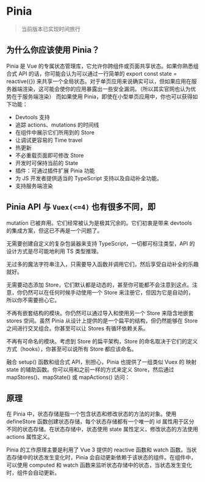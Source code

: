 # Pinia

> 当前版本已实现时间旅行

## 为什么你应该使用 Pinia？

Pinia 是 Vue 的专属状态管理库，它允许你跨组件或页面共享状态。如果你熟悉组合式 API 的话，你可能会认为可以通过一行简单的 export const state = reactive({}) 来共享一个全局状态。对于单页应用来说确实可以，但如果应用在服务器端渲染，这可能会使你的应用暴露出一些安全漏洞。（所以其实官网也认为优势在于服务端渲染） 而如果使用 Pinia，即使在小型单页应用中，你也可以获得如下功能：

- Devtools 支持
- 追踪 actions、mutations 的时间线
- 在组件中展示它们所用到的 Store
- 让调试更容易的 Time travel
- 热更新
- 不必重载页面即可修改 Store
- 开发时可保持当前的 State
- 插件：可通过插件扩展 Pinia 功能
- 为 JS 开发者提供适当的 TypeScript 支持以及自动补全功能。
- 支持服务端渲染

## Pinia API 与 `Vuex(<=4)` 也有很多不同，即

mutation 已被弃用。它们经常被认为是极其冗余的。它们初衷是带来 devtools 的集成方案，但这已不再是一个问题了。

无需要创建自定义的复杂包装器来支持 TypeScript，一切都可标注类型，API 的设计方式是尽可能地利用 TS 类型推理。

无过多的魔法字符串注入，只需要导入函数并调用它们，然后享受自动补全的乐趣就好。

无需要动态添加 Store，它们默认都是动态的，甚至你可能都不会注意到这点。注意，你仍然可以在任何时候手动使用一个 Store 来注册它，但因为它是自动的，所以你不需要担心它。

不再有嵌套结构的模块。你仍然可以通过导入和使用另一个 Store 来隐含地嵌套 stores 空间。虽然 Pinia 从设计上提供的是一个扁平的结构，但仍然能够在 Store 之间进行交叉组合。你甚至可以让 Stores 有循环依赖关系。

不再有可命名的模块。考虑到 Store 的扁平架构，Store 的命名取决于它们的定义方式（hooks），你甚至可以说所有 Store 都应该命名。

融合 setup() 函数和组合式 API，别担心，Pinia 也提供了一组类似 Vuex 的 映射 state 的辅助函数。你可以用和之前一样的方式来定义 Store，然后通过 mapStores()、mapState() 或 mapActions() 访问：

## 原理

在 Pinia 中，状态存储是指一个包含状态和修改状态的方法的对象。使用 defineStore 函数创建状态存储，每个状态存储都有一个唯一的 id 属性用于区分不同的状态存储。在状态存储中，状态使用 state 属性定义，修改状态的方法使用 actions 属性定义。

Pinia 的工作原理主要是利用了 Vue 3 提供的 reactive 函数和 watch 函数。当状态存储中的状态发生变化时，Pinia 会自动更新依赖于该状态的组件。在组件中，可以使用 computed 和 watch 函数来监听状态存储中的状态，当状态发生变化时，组件会自动更新。
